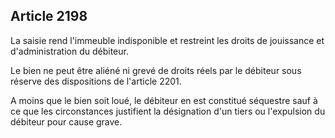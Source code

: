 Article 2198
----
La saisie rend l'immeuble indisponible et restreint les droits de jouissance et
d'administration du débiteur.

Le bien ne peut être aliéné ni grevé de droits réels par le débiteur sous
réserve des dispositions de l'article 2201.

A moins que le bien soit loué, le débiteur en est constitué séquestre sauf à ce
que les circonstances justifient la désignation d'un tiers ou l'expulsion du
débiteur pour cause grave.
